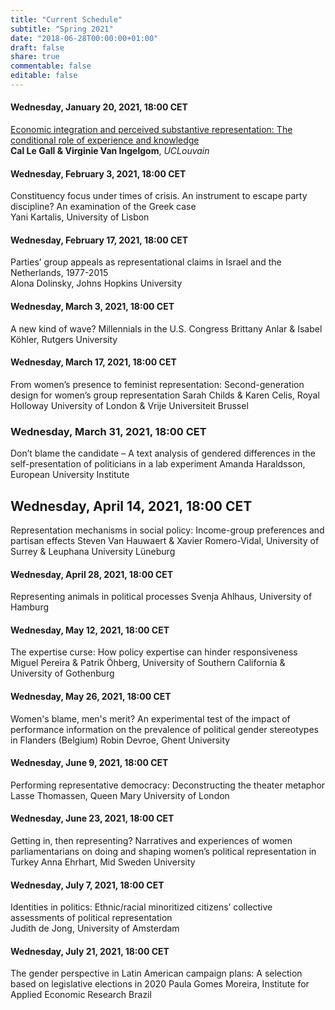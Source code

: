 ```yaml
---
title: "Current Schedule"
subtitle: "Spring 2021"
date: "2018-06-28T00:00:00+01:00"
draft: false
share: true
commentable: false
editable: false
---
```


#### Wednesday, January 20, 2021, 18:00 CET
[Economic integration and perceived substantive representation: The conditional role of experience and knowledge](https://www.representations.online/seminars/2021-spring-01-le-gall/)    
**Cal Le Gall & Virginie Van Ingelgom**, *UCLouvain*

#### Wednesday, February 3, 2021, 18:00 CET
Constituency focus under times of crisis. An instrument to escape party discipline? An examination of the Greek case    
Yani Kartalis, University of Lisbon

#### Wednesday, February 17, 2021, 18:00 CET
Parties’ group appeals as representational claims in Israel and the Netherlands, 1977-2015    
Alona Dolinsky, Johns Hopkins University

#### Wednesday, March 3, 2021, 18:00 CET
A new kind of wave? Millennials in the U.S. Congress
Brittany Anlar & Isabel Köhler, Rutgers University

#### Wednesday, March 17, 2021, 18:00 CET
From women’s presence to feminist representation: Second-generation design for women’s group representation
Sarah Childs & Karen Celis, Royal Holloway University of London & Vrije Universiteit Brussel

### Wednesday, March 31, 2021, 18:00 CET
Don’t blame the candidate – A text analysis of gendered differences in the self-presentation of politicians in a lab experiment
Amanda Haraldsson, European University Institute

## Wednesday, April 14, 2021, 18:00 CET
Representation mechanisms in social policy: Income-group preferences and partisan effects
Steven Van Hauwaert & Xavier Romero-Vidal, University of Surrey & Leuphana University Lüneburg

#### Wednesday, April 28, 2021, 18:00 CET
Representing animals in political processes
Svenja Ahlhaus, University of Hamburg

#### Wednesday, May 12, 2021, 18:00 CET
The expertise curse: How policy expertise can hinder responsiveness
Miguel Pereira & Patrik Öhberg, University of Southern California & University of Gothenburg

#### Wednesday, May 26, 2021, 18:00 CET
Women's blame, men's merit? An experimental test of the impact of performance information on the prevalence of political gender stereotypes in Flanders (Belgium)
Robin Devroe, Ghent University

#### Wednesday, June 9, 2021, 18:00 CET
Performing representative democracy: Deconstructing the theater metaphor
Lasse Thomassen, Queen Mary University of London

#### Wednesday, June 23, 2021, 18:00 CET
Getting in, then representing? Narratives and experiences of women parliamentarians on doing and shaping women’s political representation in Turkey
Anna Ehrhart, Mid Sweden University

#### Wednesday, July 7, 2021, 18:00 CET
Identities in politics: Ethnic/racial minoritized citizens’ collective assessments of political representation	
Judith de Jong, University of Amsterdam

#### Wednesday, July 21, 2021, 18:00 CET
The gender perspective in Latin American campaign plans: A selection based on legislative elections in 2020
Paula Gomes Moreira, Institute for Applied Economic Research Brazil
